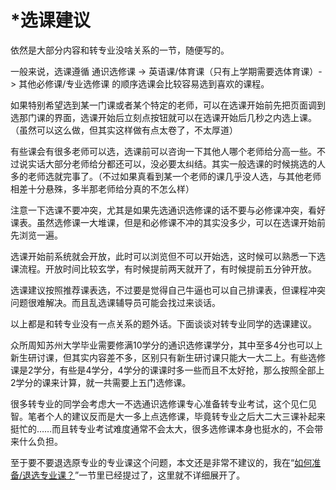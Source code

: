 # *选课建议

依然是大部分内容和转专业没啥关系的一节，随便写的。

一般来说，选课遵循 通识选修课 -> 英语课/体育课（只有上学期需要选体育课）-> 其他必修课/专业选修课 的顺序选课会比较容易选到喜欢的课程。

如果特别希望选到某一门课或者某个特定的老师，可以在选课开始前先把页面调到选那门课的界面，选课开始后立刻点按钮就可以在选课开始后几秒之内选上课。（虽然可以这么做，但其实这样做有点太卷了，不太厚道）

有些课会有很多老师可以选，选课前可以咨询一下其他人哪个老师给分高一些。不过说实话大部分老师给分都还可以，没必要太纠结。其实一般选课的时候挑选的人多的老师选就完事了。（不过如果真看到某一个老师的课几乎没人选，与其他老师相差十分悬殊，多半那老师给分真的不怎么样）

注意一下选课不要冲突，尤其是如果先选通识选修课的话不要与必修课冲突，看好课表。虽然选修课一大堆课，但是和必修课不冲的其实没多少，可以在选课开始前先浏览一遍。

选课开始前系统就会开放，此时可以浏览但不可以开始选，这时候可以熟悉一下选课流程。开放时间比较玄学，有时候提前两天就开了，有时候提前五分钟开放。

选课建议按照推荐课表选，不过要是觉得自己牛逼也可以自己排课表，但课程冲突问题很难解决。而且乱选课辅导员可能会找过来谈话。

以上都是和转专业没有一点关系的题外话。下面谈谈对转专业同学的选课建议。

众所周知苏州大学毕业需要修满10学分的通识选修课学分，其中至多4分也可以上新生研讨课，但其实内容差不多，区别只有新生研讨课只能大一大二上。有些选修课是2学分，有些是4学分，4学分的课课时多一些而且不太好抢，那么按照全部上2学分的课来计算，就一共需要上五门选修课。

很多转专业的同学会考虑大一不选通识选修课专心准备转专业考试，这个见仁见智。笔者个人的建议反而是大一多上点选修课，毕竟转专业之后大二大三课补起来挺忙的……而且转专业考试难度通常不会太大，很多选修课本身也挺水的，不会带来什么负担。

至于要不要退选原专业的专业课这个问题，本文还是非常不建议的，我在“[如何准备/退选专业课？](../如何准备/退选专业课？.md)”一节里已经提过了，这里就不详细展开了。
